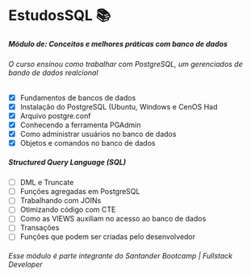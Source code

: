 # EstudosSQL :books:

##### Módulo de: Conceitos e melhores práticas com banco de dados
###### O curso ensinou como trabalhar com PostgreSQL, um gerenciados de bando de dados realcional

- [X] Fundamentos de bancos de dados
- [X] Instalação do PostgreSQL (Ubuntu, Windows e CenOS Had
- [X] Arquivo postgre.conf
- [X] Conhecendo a ferramenta PGAdmin
- [X] Como administrar usuários no banco de dados
- [X] Objetos e comandos no banco de dados

##### Structured Query Language (SQL)
- [ ] DML e Truncate
- [ ] Funções agregadas em PostgreSQL
- [ ] Trabalhando com JOINs
- [ ] Otimizando código com CTE
- [ ] Como as VIEWS auxiliam no acesso ao banco de dados
- [ ] Transações
- [ ] Funções que podem ser criadas pelo desenvolvedor

###### Esse módulo é parte integrante do Santander Bootcamp | Fullstack Developer
